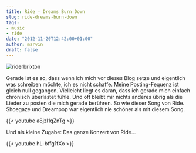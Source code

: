 ```yaml
---
title: Ride - Dreams Burn Down
slug: ride-dreams-burn-down
tags:
- music
- ride
date: "2012-11-20T12:42:00+01:00"
author: marvin
draft: false
---
```

![riderbrixton](/images/riderbrixton.jpg)

Gerade ist es so, dass wenn ich mich vor dieses Blog setze und
eigentlich was schreiben möchte, ich es nicht schaffe. Meine
Posting-Fequenz ist gleich null gegangen. Vielleicht liegt es daran,
dass ich gerade mich einfach chronisch überlastet fühle. Und oft bleibt
mir nichts anderes übrig als die Lieder zu posten die mich gerade
berühren. So wie dieser Song von Ride. Shoegaze und Dreampop war
eigentlich nie schöner als mit diesem Song.

{{< youtube a8jzl1qZnTg >}}

Und als kleine Zugabe: Das ganze Konzert von Ride...

{{< youtube hL-bffg1fXo >}}